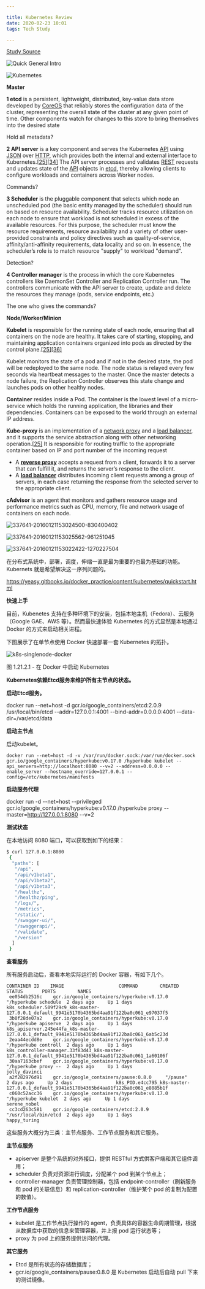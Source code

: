```yaml
---

title: Kubernetes Review
date: 2020-02-23 10:01
tags: Tech Study

---
```


<link rel="stylesheet" href="css/welcomePage.css"><script src="https://ajax.googleapis.com/ajax/libs/jquery/1.12.4/jquery.min.js"></script>



[Study Source](https://www.youtube.com/channel/UCdkGV51Nu0unDNT58bHt9bg)

![Quick General Intro](https://user-images.githubusercontent.com/17645053/75114786-11c41d80-5627-11ea-9e03-009bda02ad1b.png)



![Kubernetes](https://user-images.githubusercontent.com/17645053/75114532-b85aef00-5624-11ea-9a9a-3f2a70ed5728.png)

**Master**

**1 etcd** is a persistent, lightweight, distributed, key-value data store developed by [CoreOS](https://www.wikiwand.com/en/CoreOS) that reliably stores the configuration data of the cluster, representing the overall state of the cluster at any given point of time. Other components watch for changes to this store to bring themselves into the desired state

Hold all metadata?

 

**2 API server** is a key component and serves the Kubernetes [API](https://www.wikiwand.com/en/Application_programming_interface) using [JSON](https://www.wikiwand.com/en/JSON) over [HTTP](https://www.wikiwand.com/en/Hypertext_Transfer_Protocol), which provides both the internal and external interface to Kubernetes.[[25\]](https://www.wikiwand.com/en/Kubernetes#citenotedointro25)[[34\]](https://www.wikiwand.com/en/Kubernetes#citenote134) The API server processes and validates [REST](https://www.wikiwand.com/en/Representational_state_transfer) requests and updates state of the [API](https://www.wikiwand.com/en/Application_programming_interface) objects in [etcd](https://github.com/coreos/etcd), thereby allowing clients to configure workloads and containers across Worker nodes.

Commands?

 

**3 Scheduler** is the pluggable component that selects which node an unscheduled pod (the basic entity managed by the scheduler) should run on based on resource availability. Scheduler tracks resource utilization on each node to ensure that workload is not scheduled in excess of the available resources. For this purpose, the scheduler must know the resource requirements, resource availability and a variety of other user-provided constraints and policy directives such as quality-of-service, affinity/anti-affinity requirements, data locality and so on. In essence, the scheduler’s role is to match resource "supply" to workload "demand". 

Detection?

 

**4 Controller manager** is the process in which the core Kubernetes controllers like DaemonSet Controller and Replication Controller run. The controllers communicate with the API server to create, update and delete the resources they manage (pods, service endpoints, etc.)

The one who gives the commands?

 

**Node/Worker/Minion**

**Kubelet** is responsible for the running state of each node, ensuring that all containers on the node are healthy. It takes care of starting, stopping, and maintaining application containers organized into pods as directed by the control plane.[[25\]](https://www.wikiwand.com/en/Kubernetes#citenotedointro25)[[36\]](https://www.wikiwand.com/en/Kubernetes#citenote36)

Kubelet monitors the state of a pod and if not in the desired state, the pod will be redeployed to the same node. The node status is relayed every few seconds via heartbeat messages to the master. Once the master detects a node failure, the Replication Controller observes this state change and launches pods on other healthy nodes.

**Container** resides inside a Pod. The container is the lowest level of a micro-service which holds the running application, the libraries and their dependencies. Containers can be exposed to the world through an external IP address.

**Kube-proxy** is an implementation of a [network proxy](https://www.wikiwand.com/en/Proxy_server) and a [load balancer](https://www.wikiwand.com/en/Load_balancing_(computing)), and it supports the service abstraction along with other networking operation.[[25\]](https://www.wikiwand.com/en/Kubernetes#citenotedointro25) It is responsible for routing traffic to the appropriate container based on IP and port number of the incoming request

- A [**reverse proxy**](https://www.nginx.com/resources/glossary/reverse-proxy-server) accepts a request from a client, forwards it to a server that     can fulfill it, and returns the server’s response to the client.
- A [**load balancer**](https://www.nginx.com/resources/glossary/load-balancing) distributes incoming client requests among a group of servers,     in each case returning the response from the selected server to the     appropriate client.

 

**cAdvisor** is an agent that monitors and gathers resource usage and performance metrics such as CPU, memory, file and network usage of containers on each node.



![337641-20160121153024500-830400402](https://user-images.githubusercontent.com/17645053/75114543-cf014600-5624-11ea-970c-028f5543f3c2.png)



![337641-20160121153025562-961251045](https://user-images.githubusercontent.com/17645053/75114548-d6c0ea80-5624-11ea-9796-5343e0fcf4e4.png)



![337641-20160121153022422-1270227504](https://user-images.githubusercontent.com/17645053/75114561-f5bf7c80-5624-11ea-8266-550e7c3209d4.png)





在分布式系统中，部署，调度，伸缩一直是最为重要的也最为基础的功能。Kubernets 就是希望解决这一序列问题的。


https://yeasy.gitbooks.io/docker_practice/content/kubernetes/quickstart.html

 

**快速上手**

目前，Kubenetes 支持在多种环境下的安装，包括本地主机（Fedora）、云服务（Google GAE、AWS 等）。然而最快速体验 Kubernetes 的方式显然是本地通过 Docker 的方式来启动相关进程。

下图展示了在单节点使用 Docker 快速部署一套 Kubernetes 的拓扑。

![k8s-singlenode-docker](https://user-images.githubusercontent.com/17645053/75114565-03750200-5625-11ea-84be-574cb0dc521c.png)

图 1.21.2.1 - 在 Docker 中启动 Kubernetes

**Kubernetes依赖Etcd服务来维护所有主节点的状态。**

**启动Etcd服务。**

docker run --net=host -d gcr.io/google_containers/etcd:2.0.9 /usr/local/bin/etcd --addr=127.0.0.1:4001 --bind-addr=0.0.0.0:4001 --data-dir=/var/etcd/data

**启动主节点**

启动kubelet。

```
docker run --net=host -d -v /var/run/docker.sock:/var/run/docker.sock gcr.io/google_containers/hyperkube:v0.17.0 /hyperkube kubelet --api_servers=http://localhost:8080 --v=2 --address=0.0.0.0 --enable_server --hostname_override=127.0.0.1 --config=/etc/kubernetes/manifests
```

**启动服务代理**

docker run -d --net=host --privileged gcr.io/google_containers/hyperkube:v0.17.0 /hyperkube proxy --master=http://127.0.0.1:8080 --v=2

**测试状态**

在本地访问 8080 端口，可以获取到如下的结果：

```bash
$ curl 127.0.0.1:8080
 {
  "paths": [
   "/api",
   "/api/v1beta1",
   "/api/v1beta2",
   "/api/v1beta3",
   "/healthz",
   "/healthz/ping",
   "/logs/",
   "/metrics",
   "/static/",
   "/swagger-ui/",
   "/swaggerapi/",
   "/validate",
   "/version"
  ]
 }
```



**查看服务**

所有服务启动后，查看本地实际运行的 Docker 容器，有如下几个。

```shell
CONTAINER ID    IMAGE                    COMMAND        CREATED       STATUS       PORTS        NAMES
 ee054db2516c    gcr.io/google_containers/hyperkube:v0.17.0  "/hyperkube schedule  2 days ago     Up 1 days                k8s_scheduler.509f29c9_k8s-master-127.0.0.1_default_9941e5170b4365bd4aa91f122ba0c061_e97037f5
 3b0f28de07a2    gcr.io/google_containers/hyperkube:v0.17.0  "/hyperkube apiserve  2 days ago     Up 1 days                k8s_apiserver.245e44fa_k8s-master-127.0.0.1_default_9941e5170b4365bd4aa91f122ba0c061_6ab5c23d
 2eaa44ecdd8e    gcr.io/google_containers/hyperkube:v0.17.0  "/hyperkube controll  2 days ago     Up 1 days                k8s_controller-manager.33f83d43_k8s-master-127.0.0.1_default_9941e5170b4365bd4aa91f122ba0c061_1a60106f
 30aa7163cbef    gcr.io/google_containers/hyperkube:v0.17.0  "/hyperkube proxy --  2 days ago     Up 1 days                jolly_davinci
 a2f282976d91    gcr.io/google_containers/pause:0.8.0     "/pause"        2 days ago     Up 2 days                k8s_POD.e4cc795_k8s-master-127.0.0.1_default_9941e5170b4365bd4aa91f122ba0c061_e8085b1f
 c060c52acc36    gcr.io/google_containers/hyperkube:v0.17.0  "/hyperkube kubelet  2 days ago     Up 1 days                serene_nobel
 cc3cd263c581    gcr.io/google_containers/etcd:2.0.9     "/usr/local/bin/etcd  2 days ago     Up 1 days                happy_turing
```



这些服务大概分为三类：主节点服务、工作节点服务和其它服务。

**主节点服务**

- apiserver 是整个系统的对外接口，提供     RESTful 方式供客户端和其它组件调用；
- scheduler 负责对资源进行调度，分配某个     pod 到某个节点上；
- controller-manager 负责管理控制器，包括 endpoint-controller（刷新服务和 pod 的关联信息）和 replication-controller（维护某个     pod 的复制为配置的数值）。

**工作节点服务**

- kubelet 是工作节点执行操作的     agent，负责具体的容器生命周期管理，根据从数据库中获取的信息来管理容器，并上报 pod 运行状态等；
- proxy 为 pod 上的服务提供访问的代理。

**其它服务**

- Etcd 是所有状态的存储数据库；
- gcr.io/google_containers/pause:0.8.0 是 Kubernetes 启动后自动 pull 下来的测试镜像。